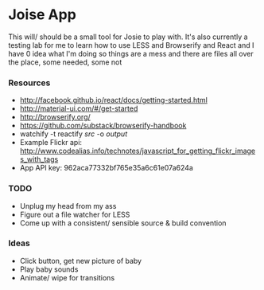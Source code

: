 # Joise App

This will/ should be a small tool for Josie to play with. It's also currently a testing lab
for me to learn how to use LESS and Browserify and React and I have 0 idea what I'm doing
so things are a mess and there are files all over the place, some needed, some not

### Resources

* http://facebook.github.io/react/docs/getting-started.html
* http://material-ui.com/#/get-started
* http://browserify.org/
* https://github.com/substack/browserify-handbook
* watchify -t reactify _src_ -o _output_
* Example Flickr api: http://www.codealias.info/technotes/javascript_for_getting_flickr_images_with_tags
* App API key: 962aca77332bf765e35a6c61e07a624a

### TODO

* Unplug my head from my ass
* Figure out a file watcher for LESS
* Come up with a consistent/ sensible source & build convention

### Ideas

* Click button, get new picture of baby
* Play baby sounds
* Animate/ wipe for transitions